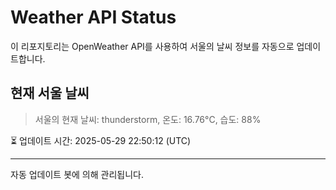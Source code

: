 
# Weather API Status

이 리포지토리는 OpenWeather API를 사용하여 서울의 날씨 정보를 자동으로 업데이트합니다.

## 현재 서울 날씨
> 서울의 현재 날씨: thunderstorm, 온도: 16.76°C, 습도: 88%

⏳ 업데이트 시간: 2025-05-29 22:50:12 (UTC)

---
자동 업데이트 봇에 의해 관리됩니다.
